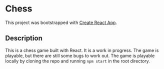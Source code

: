 # Chess

This project was bootstrapped with [Create React App](https://github.com/facebook/create-react-app).


## Description

This is a chess game built with React. It is a work in progress. The game is playable, but there are still some bugs to work out. The game is playable locally by cloning the repo and running `npm start` in the root directory.
